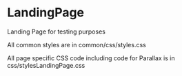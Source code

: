 # LandingPage
Landing Page for testing purposes

All common styles are in common/css/styles.css

All page specific CSS code including code for Parallax is in css/stylesLandingPage.css

